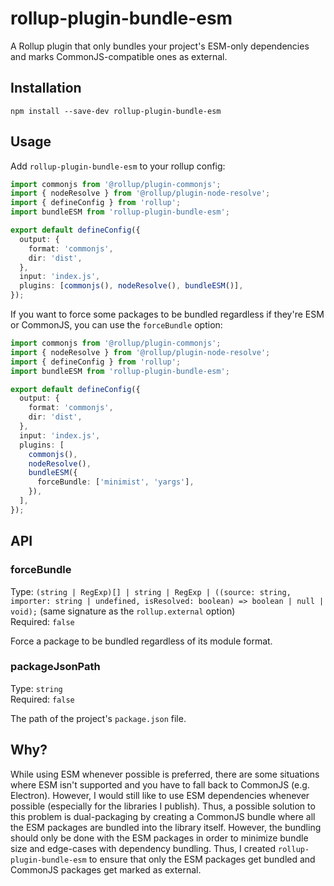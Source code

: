 # rollup-plugin-bundle-esm

A Rollup plugin that only bundles your project's ESM-only dependencies and marks CommonJS-compatible ones as external.

## Installation

```shell
npm install --save-dev rollup-plugin-bundle-esm
```

## Usage

Add `rollup-plugin-bundle-esm` to your rollup config:

```typescript
import commonjs from '@rollup/plugin-commonjs';
import { nodeResolve } from '@rollup/plugin-node-resolve';
import { defineConfig } from 'rollup';
import bundleESM from 'rollup-plugin-bundle-esm';

export default defineConfig({
  output: {
    format: 'commonjs',
    dir: 'dist',
  },
  input: 'index.js',
  plugins: [commonjs(), nodeResolve(), bundleESM()],
});
```

If you want to force some packages to be bundled regardless if they're ESM or CommonJS, you can use the `forceBundle` option:

```typescript
import commonjs from '@rollup/plugin-commonjs';
import { nodeResolve } from '@rollup/plugin-node-resolve';
import { defineConfig } from 'rollup';
import bundleESM from 'rollup-plugin-bundle-esm';

export default defineConfig({
  output: {
    format: 'commonjs',
    dir: 'dist',
  },
  input: 'index.js',
  plugins: [
    commonjs(),
    nodeResolve(),
    bundleESM({
      forceBundle: ['minimist', 'yargs'],
    }),
  ],
});
```

## API

### forceBundle

Type: `(string | RegExp)[] | string | RegExp | ((source: string, importer: string | undefined, isResolved: boolean) => boolean | null | void);` (same signature as the `rollup.external` option)
\
Required: `false`

Force a package to be bundled regardless of its module format.

### packageJsonPath

Type: `string`
\
Required: `false`

The path of the project's `package.json` file.

## Why?

While using ESM whenever possible is preferred, there are some situations where ESM isn't supported and you have to fall back to CommonJS (e.g. Electron). However, I would still like to use ESM dependencies whenever possible (especially for the libraries I publish). Thus, a possible solution to this problem is dual-packaging by creating a CommonJS bundle where all the ESM packages are bundled into the library itself. However, the bundling should only be done with the ESM packages in order to minimize bundle size and edge-cases with dependency bundling. Thus, I created `rollup-plugin-bundle-esm` to ensure that only the ESM packages get bundled and CommonJS packages get marked as external.
